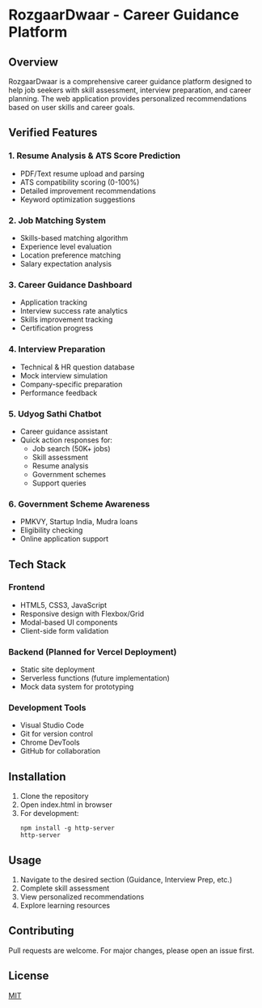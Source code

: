 # RozgaarDwaar - Career Guidance Platform

## Overview
RozgaarDwaar is a comprehensive career guidance platform designed to help job seekers with skill assessment, interview preparation, and career planning. The web application provides personalized recommendations based on user skills and career goals.

## Verified Features

### 1. Resume Analysis & ATS Score Prediction
- PDF/Text resume upload and parsing
- ATS compatibility scoring (0-100%)
- Detailed improvement recommendations
- Keyword optimization suggestions

### 2. Job Matching System
- Skills-based matching algorithm
- Experience level evaluation
- Location preference matching
- Salary expectation analysis

### 3. Career Guidance Dashboard
- Application tracking 
- Interview success rate analytics 
- Skills improvement tracking
- Certification progress

### 4. Interview Preparation
- Technical & HR question database
- Mock interview simulation
- Company-specific preparation
- Performance feedback

### 5. Udyog Sathi Chatbot
- Career guidance assistant
- Quick action responses for:
  - Job search (50K+ jobs)
  - Skill assessment
  - Resume analysis
  - Government schemes
  - Support queries

### 6. Government Scheme Awareness
- PMKVY, Startup India, Mudra loans
- Eligibility checking
- Online application support

## Tech Stack

### Frontend
- HTML5, CSS3, JavaScript
- Responsive design with Flexbox/Grid
- Modal-based UI components
- Client-side form validation

### Backend (Planned for Vercel Deployment)
- Static site deployment
- Serverless functions (future implementation)
- Mock data system for prototyping

### Development Tools
- Visual Studio Code
- Git for version control
- Chrome DevTools
- GitHub for collaboration

## Installation
1. Clone the repository
2. Open index.html in browser
3. For development:
   ```
   npm install -g http-server
   http-server
   ```

## Usage
1. Navigate to the desired section (Guidance, Interview Prep, etc.)
2. Complete skill assessment
3. View personalized recommendations
4. Explore learning resources

## Contributing
Pull requests are welcome. For major changes, please open an issue first.

## License
[MIT](https://choosealicense.com/licenses/mit/)
